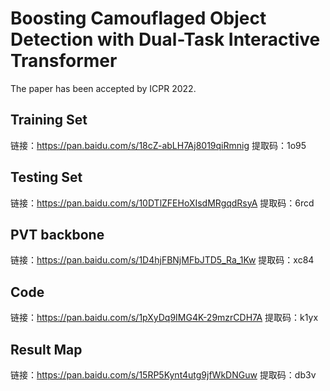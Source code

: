 # Boosting Camouflaged Object Detection with Dual-Task Interactive Transformer
The paper has been accepted by ICPR 2022.

## Training Set
链接：https://pan.baidu.com/s/18cZ-abLH7Aj8019qiRmnig 
提取码：1o95 


## Testing Set
链接：https://pan.baidu.com/s/10DTlZFEHoXIsdMRgqdRsyA 
提取码：6rcd 


## PVT backbone
链接：https://pan.baidu.com/s/1D4hjFBNjMFbJTD5_Ra_1Kw 
提取码：xc84 





## Code
链接：https://pan.baidu.com/s/1pXyDq9IMG4K-29mzrCDH7A 
提取码：k1yx 




## Result Map
链接：https://pan.baidu.com/s/15RP5Kynt4utg9jfWkDNGuw 
提取码：db3v 
